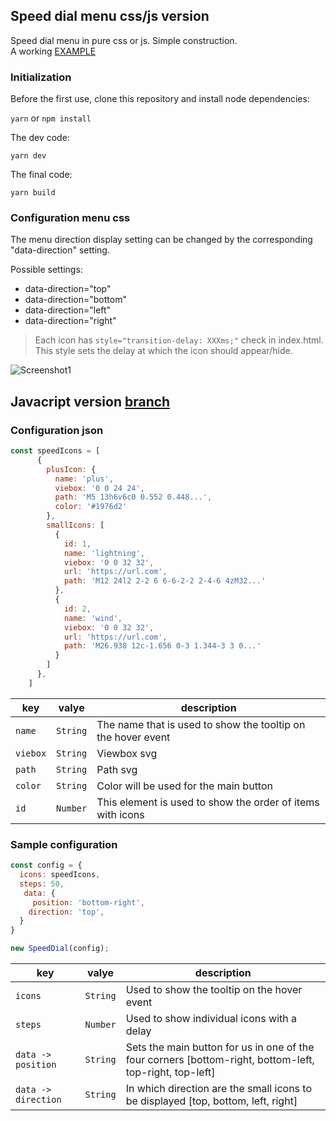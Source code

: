 ## Speed dial menu css/js version
Speed dial menu in pure css or js. Simple construction.  
A working [EXAMPLE](https://tomik23.github.io/speed-dial-menu/index.html)

### Initialization
Before the first use, clone this repository and install node dependencies:

```yarn``` or ```npm install```

The dev code:

```yarn dev```

The final code:

```yarn build```

### Configuration menu css
The menu direction display setting can be changed by the corresponding "data-direction" setting.

Possible settings:
- data-direction="top"
- data-direction="bottom"
- data-direction="left"
- data-direction="right"

> Each icon has ```style="transition-delay: XXXms;"``` check in index.html.
This style sets the delay at which the icon should appear/hide.


![Screenshot1](https://github.com/tomik23/speed-dial-menu/blob/master/example.jpg)

## Javacript version [branch](https://github.com/tomik23/speed-dial-menu/tree/javascript-version)

### Configuration json

```js
const speedIcons = [
      {
        plusIcon: {
          name: 'plus',
          viebox: '0 0 24 24',
          path: 'M5 13h6v6c0 0.552 0.448...',
          color: '#1976d2'
        },
        smallIcons: [
          {
            id: 1,
            name: 'lightning',
            viebox: '0 0 32 32',
            url: 'https://url.com',
            path: 'M12 24l2 2-2 6 6-6-2-2 2-4-6 4zM32...'
          },
          {
            id: 2,
            name: 'wind',
            viebox: '0 0 32 32',
            url: 'https://url.com',
            path: 'M26.938 12c-1.656 0-3 1.344-3 3 0...'
          }
        ]
      },
    ]
```

key | valye | description
---- | :-------: | -----------
`name` | `String` | The name that is used to show the tooltip on the hover event
`viebox` | `String` | Viewbox svg
`path` | `String` | Path svg
`color` | `String` | Color will be used for the main button
`id` | `Number` | This element is used to show the order of items with icons

### Sample configuration

```js
const config = {
  icons: speedIcons,
  steps: 50,
   data: {
     position: 'bottom-right',
    direction: 'top',
  }
}

new SpeedDial(config);
```

key | valye | description
---- | :-------: | -----------
`icons` | `String` | Used to show the tooltip on the hover event
`steps` | `Number` | Used to show individual icons with a delay
`data -> position` | `String` | Sets the main button for us in one of the four corners [bottom-right, bottom-left, top-right, top-left]
`data -> direction` | `String` | In which direction are the small icons to be displayed [top, bottom, left, right]